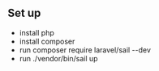 ## Set up

- install php
- install composer
- run composer require laravel/sail --dev
- run ./vendor/bin/sail up